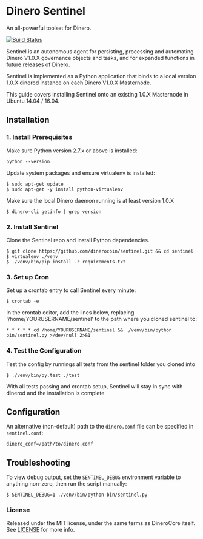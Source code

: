 # Dinero Sentinel

An all-powerful toolset for Dinero.

[![Build Status](https://travis-ci.org/dinerocoin/sentinel.svg?branch=master)](https://travis-ci.org/dinerocoin/sentinel)

Sentinel is an autonomous agent for persisting, processing and automating Dinero V1.0.X governance objects and tasks, and for expanded functions in future releases of Dinero.

Sentinel is implemented as a Python application that binds to a local version 1.0.X dinerod instance on each Dinero V1.0.X Masternode.

This guide covers installing Sentinel onto an existing 1.0.X Masternode in Ubuntu 14.04 / 16.04.

## Installation

### 1. Install Prerequisites

Make sure Python version 2.7.x or above is installed:

    python --version

Update system packages and ensure virtualenv is installed:

    $ sudo apt-get update
    $ sudo apt-get -y install python-virtualenv

Make sure the local Dinero daemon running is at least version 1.0.X

    $ dinero-cli getinfo | grep version

### 2. Install Sentinel

Clone the Sentinel repo and install Python dependencies.

    $ git clone https://github.com/dinerocoin/sentinel.git && cd sentinel
    $ virtualenv ./venv
    $ ./venv/bin/pip install -r requirements.txt

### 3. Set up Cron

Set up a crontab entry to call Sentinel every minute:

    $ crontab -e

In the crontab editor, add the lines below, replacing '/home/YOURUSERNAME/sentinel' to the path where you cloned sentinel to:

    * * * * * cd /home/YOURUSERNAME/sentinel && ./venv/bin/python bin/sentinel.py >/dev/null 2>&1

### 4. Test the Configuration

Test the config by runnings all tests from the sentinel folder you cloned into

    $ ./venv/bin/py.test ./test

With all tests passing and crontab setup, Sentinel will stay in sync with dinerod and the installation is complete

## Configuration

An alternative (non-default) path to the `dinero.conf` file can be specified in `sentinel.conf`:

    dinero_conf=/path/to/dinero.conf

## Troubleshooting

To view debug output, set the `SENTINEL_DEBUG` environment variable to anything non-zero, then run the script manually:

    $ SENTINEL_DEBUG=1 ./venv/bin/python bin/sentinel.py

### License

Released under the MIT license, under the same terms as DineroCore itself. See [LICENSE](LICENSE) for more info.
